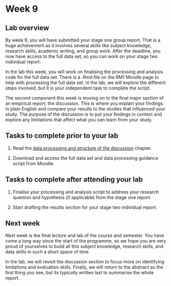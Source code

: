# Week 9

## Lab overview

By week 9, you will have submitted your stage one group report. That is a huge achievement as it involves several skills like subject knowledge, research skills, academic writing, and group work. After the deadline, you now have access to the full data set, so you can work on your stage two individual report. 

In the lab this week, you will work on finalising the processing and analysis code for the full data set. There is a .Rmd file on the RM1 Moodle page to help with processing the full data set. In the lab, we will explore the different steps involved, but it is your independent task to complete the script. 

The second component this week is moving on to the final major section of an empirical report: the discussion. This is where you explain your findings in plain English and compare your results to the studies that influenced your study. The purpose of the discussion is to put your findings in context and explore any limitations that affect what you can learn from your study. 

## Tasks to complete prior to your lab

1. Read the [data processing and structure of the discussion](#processing-discussion1) chapter.

2. Download and access the full data set and data processing guidance script from Moodle. 

## Tasks to complete after attending your lab

1. Finalise your processing and analysis script to address your research question and hypothesis (if applicable) from the stage one report. 

2. Start drafting the results section for your stage two individual report. 

## Next week

Next week is the final lecture and lab of the course and semester. You have come a long way since the start of the programme, so we hope you are very proud of yourselves to build all this subject knowledge, research skills, and data skills in such a short space of time. 

In the lab, we will revisit the discussion section to focus more on identifying limitations and evaluation skills. Finally, we will return to the abstract as the first thing you see, but its typically written last to summarise the whole report. 
